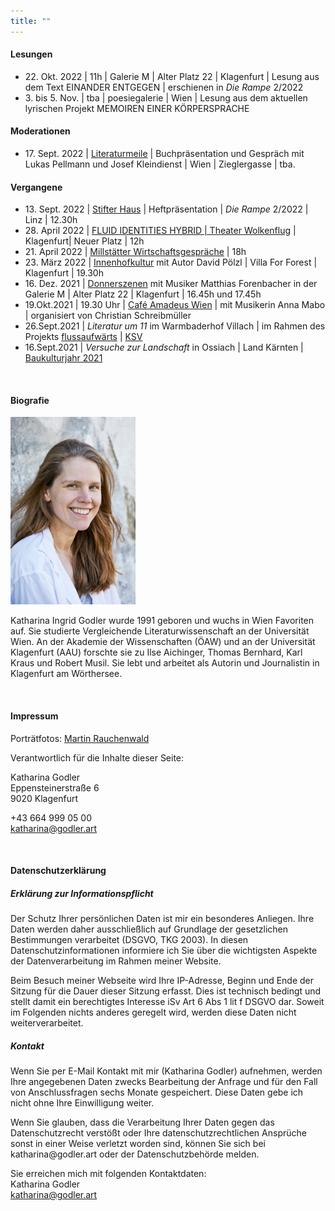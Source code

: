 ```yaml
---
title: ""
---
```


#### Lesungen

* <span style=“color:grey“>22. Okt. 2022 | 11h | Galerie M | Alter Platz 22 | Klagenfurt | Lesung aus dem Text EINANDER ENTGEGEN | erschienen in _Die Rampe_ 2/2022</span>
* <span style=“color:grey“>3. bis 5. Nov. | tba | poesiegalerie | Wien | Lesung aus dem aktuellen lyrischen Projekt MEMOIREN EINER KÖRPERSPRACHE</span>

#### Moderationen

* <span style=“color:grey“>17. Sept. 2022 | <a href="https://www.literaturmeile.at/">Literaturmeile</a> | Buchpräsentation und Gespräch mit Lukas Pellmann und Josef Kleindienst | Wien | Zieglergasse | tba.</span>

#### Vergangene

* <span style=“color:grey“>13. Sept. 2022 | <a href="https://stifterhaus.at/programm/veranstaltungen/veranstaltung?tx_news_pi1%5Baction%5D=detail&tx_news_pi1%5Bcontroller%5D=News&tx_news_pi1%5Bnews%5D=13798&cHash=c98debcd3a97d7eb3158256049224d2e">Stifter Haus</a> | Heftpräsentation | _Die Rampe_ 2/2022 | Linz | 12.30h</span>
* <span style=“color:grey“>28. April 2022 | <a href="https://wolkenflug.at/">FLUID IDENTITIES HYBRID | Theater Wolkenflug</a> | Klagenfurt| Neuer Platz | 12h</span>
* <span style=“color:grey“>21. April 2022 | <a href="https://www.mwg.or.at/programm-2022/">Millstätter Wirtschaftsgespräche</a> | 18h</span>
* <span style=“color:grey“>23. März 2022 | <a href="https://innenhofkultur.at/termine/lesung-mit-katharina-godler-und-david-poelzl-villa-for-forest/">Innenhofkultur</a> mit Autor David Pölzl | Villa For Forest | Klagenfurt | 19.30h</span>
* <span style=“color:grey“>16. Dez. 2021 | <a href="https://www.facebook.com/events/3114396665552831">Donnerszenen</a> mit Musiker Matthias Forenbacher in der Galerie M | Alter Platz 22 | Klagenfurt | 16.45h und 17.45h</span>
* 19.Okt.2021 | 19.30 Uhr | <a href="https://www.facebook.com/events/417808883035395/" target="_blank">Café Amadeus Wien</a> | mit Musikerin Anna Mabo | organisiert von Christian Schreibmüller
* <span style=“color:grey“>26.Sept.2021 | _Literatur um 11_ im Warmbaderhof Villach | im Rahmen des Projekts <a href="https://www.kulturstiftung.at/aktuell/termine-siegerprojekte/" target="_blank">flussaufwärts</a> | <a href="https://kaerntner-schriftsteller.at/" target="_blank">KSV</a></span>
* <span style=“color:grey“>16.Sept.2021 | _Versuche zur Landschaft_ in Ossiach | Land Kärnten | <a href="https://architektur-kaernten.at/programm/kalender/versuche-zur-landschaft" target="_blank">Baukulturjahr 2021</a></span>
<p><br/></p>

#### Biografie
<img style="height: 300px" src="godler2_300px.jpg" />
<p>Katharina Ingrid Godler wurde 1991 geboren und wuchs in Wien Favoriten auf. Sie studierte Vergleichende Literaturwissenschaft an der Universität Wien. An der Akademie der Wissenschaften (ÖAW) und an der Universität Klagenfurt (AAU) forschte sie zu Ilse Aichinger, Thomas Bernhard, Karl Kraus und Robert Musil. Sie lebt und arbeitet als Autorin und Journalistin in Klagenfurt am Wörthersee.</p>

<p><br/></p>
<h4 id="impressum">Impressum</h4>
Porträtfotos: <a href="https://martinrauchenwald.com/">Martin Rauchenwald</a>
<p>Verantwortlich für die Inhalte dieser Seite:</p>
<p>Katharina Godler<br/>
Eppensteinerstraße 6<br/>
9020 Klagenfurt<br/>

+43 664 999 05 00<br/>
<a href="katharina@godler.art">katharina@godler.art</a></p>
<p><br/></p>
<h4 id="DSGVO">Datenschutzerklärung</h4>

<h5>Erklärung zur Informationspflicht</h5>
<p>Der Schutz Ihrer persönlichen Daten ist mir ein besonderes Anliegen. Ihre Daten werden daher ausschließlich auf Grundlage der gesetzlichen Bestimmungen verarbeitet (DSGVO, TKG 2003). In diesen Datenschutzinformationen informiere ich Sie über die wichtigsten Aspekte der Datenverarbeitung im Rahmen meiner Website.</p>

<p>Beim Besuch meiner Webseite wird Ihre IP-Adresse, Beginn und Ende der Sitzung für die Dauer dieser Sitzung erfasst. Dies ist technisch bedingt und stellt damit ein berechtigtes Interesse iSv Art 6 Abs 1 lit f DSGVO dar. Soweit im Folgenden nichts anderes geregelt wird, werden diese Daten nicht weiterverarbeitet.</p>

<h5>Kontakt</h5>
<p>Wenn Sie per E-Mail Kontakt mit mir (Katharina Godler) aufnehmen, werden Ihre angegebenen Daten zwecks Bearbeitung der Anfrage und für den Fall von Anschlussfragen sechs Monate gespeichert. Diese Daten gebe ich nicht ohne Ihre Einwilligung weiter.</p>

<p>Wenn Sie glauben, dass die Verarbeitung Ihrer Daten gegen das Datenschutzrecht verstößt oder Ihre datenschutzrechtlichen Ansprüche sonst in einer Weise verletzt worden sind, können Sie sich bei katharina@godler.art oder der Datenschutzbehörde melden.</p>
<p></p>
<p>Sie erreichen mich mit folgenden Kontaktdaten:<br/>
Katharina Godler<br/>
<a href="katharina@godler.art">katharina@godler.art</a></p>